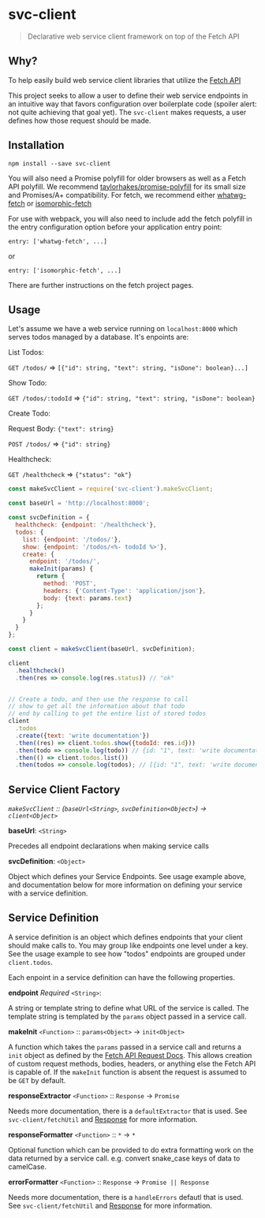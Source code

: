 # svc-client

> Declarative web service client framework on top of the Fetch API

## Why?

To help easily build web service client libraries that utilize the
[Fetch API](https://developer.mozilla.org/en-US/docs/Web/API/Fetch_API)

This project seeks to allow a user to define their web service endpoints
in an intuitive way that favors configuration over boilerplate code
(spoiler alert: not quite achieving that goal yet). The `svc-client` makes
requests, a user defines how those request should be made.

## Installation

```
npm install --save svc-client
```


You will also need a Promise polyfill for older browsers as well as a Fetch API
polyfill. We recommend [taylorhakes/promise-polyfill](https://github.com/taylorhakes/promise-polyfill)
for its small size and Promises/A+ compatibility. For fetch, we recommend either [whatwg-fetch](https://github.com/github/fetch)
or [isomorphic-fetch](https://github.com/matthew-andrews/isomorphic-fetch)

For use with webpack, you will also need to include add the fetch polyfill in the
entry configuration option before your application entry point:

```
entry: ['whatwg-fetch', ...]
```

or

```
entry: ['isomorphic-fetch', ...]
```

There are further instructions on the fetch project pages.

## Usage

Let's assume we have a web service running on `localhost:8000` which serves todos managed by a database.
It's enpoints are:

List Todos:

`GET /todos/` => `[{"id": string, "text": string, "isDone": boolean}...]`

Show Todo:

`GET /todos/:todoId` => `{"id": string, "text": string, "isDone": boolean}`

Create Todo:

Request Body: `{"text": string}`

`POST /todos/` => `{"id": string}`

Healthcheck:

`GET /healthcheck` => `{"status": "ok"}`

```js
const makeSvcClient = require('svc-client').makeSvcClient;

const baseUrl = 'http://localhost:8000';

const svcDefinition = {
  healthcheck: {endpoint: '/healthcheck'},
  todos: {
    list: {endpoint: '/todos/'},
    show: {endpoint: '/todos/<%- todoId %>'},
    create: {
      endpoint: '/todos/',
      makeInit(params) {
        return {
          method: 'POST',
          headers: {'Content-Type': 'application/json'},
          body: {text: params.text}
        };
      }
    }
  }
};

const client = makeSvcClient(baseUrl, svcDefinition);

client
  .healthcheck()
  .then(res => console.log(res.status)) // "ok"


// Create a todo, and then use the response to call
// show to get all the information about that todo
// end by calling to get the entire list of stored todos
client
  .todos
  .create({text: 'write documentation'})
  .then((res) => client.todos.show({todoId: res.id}))
  .then(todo => console.log(todo)) // {id: "1", text: 'write documentation', isDone: false}
  .then(() => client.todos.list())
  .then(todos => console.log(todos); // [{id: "1", text: 'write documentation', isDone: false}, ...]
```

## Service Client Factory

*`makeSvcClient` :: (`baseUrl<String>`, `svcDefinition<Object>`) -> `client<Object>`*

**baseUrl**: `<String>`

Precedes all endpoint declarations when making service calls

**svcDefinition**: `<Object>`

Object which defines your Service Endpoints. See usage example above, and documentation below
for more information on defining your service with a service definition.

## Service Definition

A service definition is an object which defines endpoints that your client should make calls to.
You may group like endpoints one level under a key. See the usage example to see how "todos" endpoints
are grouped under `client.todos`.

Each enpoint in a service definition can have the following properties.

**endpoint** *Required* `<String>`:

A string or template string to define what URL of the service is called. The template string is templated by the `params` object passed in a service call.

**makeInit** `<Function>` :: `params<Object>` -> `init<Object>`

A function which takes the `params` passed in a service call and returns
a `init` object as defined by the [Fetch API Request Docs](https://developer.mozilla.org/en-US/docs/Web/API/Request/Request).
This allows creation of custom request methods, bodies, headers, or anything else the Fetch API is capable of.
If the `makeInit` function is absent the request is assumed to be `GET` by default.

**responseExtractor** `<Function>` :: `Response` -> `Promise`

Needs more documentation, there is a `defaultExtractor` that is used. See `svc-client/fetchUtil` and [Response](https://developer.mozilla.org/en-US/docs/Web/API/Response)
for more information.

**responseFormatter** `<Function>` :: `*` -> `*`

Optional function which can be provided to do extra formatting work on the data returned
by a service call. e.g. convert snake_case keys of data to camelCase.

**errorFormatter** `<Function>` :: `Response` -> `Promise || Response`

Needs more documentation, there is a `handleErrors` defautl that is used. See `svc-client/fetchUtil` and [Response](https://developer.mozilla.org/en-US/docs/Web/API/Response)
for more information.
